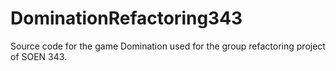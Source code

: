 DominationRefactoring343
========================

Source code for the game Domination used for the group refactoring project of SOEN 343.
